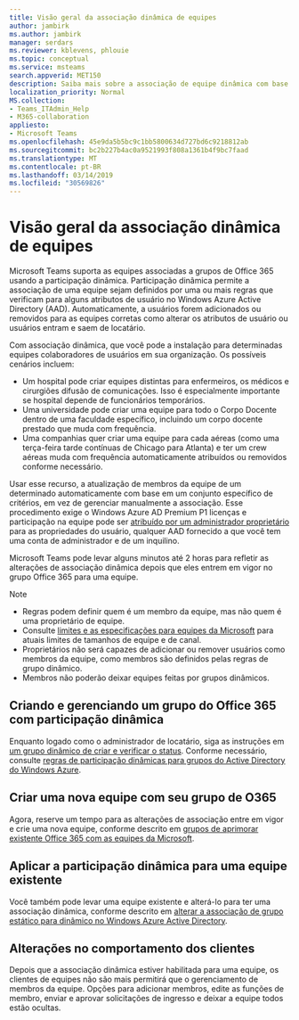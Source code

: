 ```yaml
---
title: Visão geral da associação dinâmica de equipes
author: jambirk
ms.author: jambirk
manager: serdars
ms.reviewer: kblevens, phlouie
ms.topic: conceptual
ms.service: msteams
search.appverid: MET150
description: Saiba mais sobre a associação de equipe dinâmica com base em AAD.
localization_priority: Normal
MS.collection:
- Teams_ITAdmin_Help
- M365-collaboration
appliesto:
- Microsoft Teams
ms.openlocfilehash: 45e9da5b5bc9c1bb5800634d727bd6c9218812ab
ms.sourcegitcommit: bc2b227b4ac0a9521993f808a1361b4f9bc7faad
ms.translationtype: MT
ms.contentlocale: pt-BR
ms.lasthandoff: 03/14/2019
ms.locfileid: "30569826"
---
```

# <a name="overview-of-dynamic-membership-for-teams"></a>Visão geral da associação dinâmica de equipes

Microsoft Teams suporta as equipes associadas a grupos de Office 365 usando a participação dinâmica. Participação dinâmica permite a associação de uma equipe sejam definidos por uma ou mais regras que verificam para alguns atributos de usuário no Windows Azure Active Directory (AAD). Automaticamente, a usuários forem adicionados ou removidos para as equipes corretas como alterar os atributos de usuário ou usuários entram e saem de locatário.

Com associação dinâmica, que você pode a instalação para determinadas equipes colaboradores de usuários em sua organização. Os possíveis cenários incluem:
- Um hospital pode criar equipes distintas para enfermeiros, os médicos e cirurgiões difusão de comunicações. Isso é especialmente importante se hospital depende de funcionários temporários.
- Uma universidade pode criar uma equipe para todo o Corpo Docente dentro de uma faculdade específico, incluindo um corpo docente prestado que muda com frequência.
- Uma companhias quer criar uma equipe para cada aéreas (como uma terça-feira tarde contínuas de Chicago para Atlanta) e ter um crew aéreas muda com frequência automaticamente atribuídos ou removidos conforme necessário.

Usar esse recurso, a atualização de membros da equipe de um determinado automaticamente com base em um conjunto específico de critérios, em vez de gerenciar manualmente a associação. Esse procedimento exige o Windows Azure AD Premium P1 licenças e participação na equipe pode ser [atribuído por um administrador proprietário](https://docs.microsoft.com/azure/active-directory/users-groups-roles/groups-dynamic-membership) para as propriedades do usuário, qualquer AAD fornecido a que você tem uma conta de administrador e de um inquilino. 

Microsoft Teams pode levar alguns minutos até 2 horas para refletir as alterações de associação dinâmica depois que eles entrem em vigor no grupo Office 365 para uma equipe. 

> [!NOTE]
> - Regras podem definir quem é um membro da equipe, mas não quem é uma proprietário de equipe.
> - Consulte [limites e as especificações para equipes da Microsoft](limits-specifications-teams.md) para atuais limites de tamanhos de equipe e de canal.
> - Proprietários não será capazes de adicionar ou remover usuários como membros da equipe, como membros são definidos pelas regras de grupo dinâmico.
> - Membros não poderão deixar equipes feitas por grupos dinâmicos.


## <a name="creating-and-managing-an-office-365-group-with-dynamic-membership"></a>Criando e gerenciando um grupo do Office 365 com participação dinâmica
Enquanto logado como o administrador de locatário, siga as instruções em [um grupo dinâmico de criar e verificar o status](https://docs.microsoft.com/azure/active-directory/users-groups-roles/groups-create-rule). Conforme necessário, consulte [regras de participação dinâmicas para grupos do Active Directory do Windows Azure](https://docs.microsoft.com/azure/active-directory/users-groups-roles/groups-dynamic-membership).

## <a name="create-a-new-team-with-your-o365-group"></a>Criar uma nova equipe com seu grupo de O365

Agora, reserve um tempo para as alterações de associação entre em vigor e crie uma nova equipe, conforme descrito em [grupos de aprimorar existente Office 365 com as equipes da Microsoft](enhance-office-365-groups.md).

## <a name="apply-dynamic-membership-to-an-existing-team"></a>Aplicar a participação dinâmica para uma equipe existente

Você também pode levar uma equipe existente e alterá-lo para ter uma associação dinâmica, conforme descrito em [alterar a associação de grupo estático para dinâmico no Windows Azure Active Directory](https://docs.microsoft.com/azure/active-directory/users-groups-roles/groups-change-type).

## <a name="changes-in-client-behavior"></a>Alterações no comportamento dos clientes

Depois que a associação dinâmica estiver habilitada para uma equipe, os clientes de equipes não são mais permitirá que o gerenciamento de membros da equipe. Opções para adicionar membros, edite as funções de membro, enviar e aprovar solicitações de ingresso e deixar a equipe todos estão ocultas.
